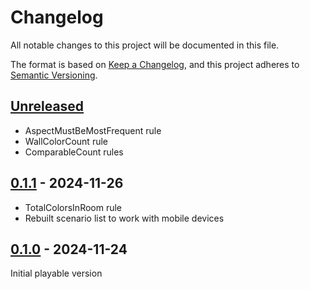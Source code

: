 # Changelog

All notable changes to this project will be documented in this file.

The format is based on [Keep a Changelog](https://keepachangelog.com/en/1.1.0/),
and this project adheres to [Semantic Versioning](https://semver.org/spec/v2.0.0.html).

## [Unreleased]

- AspectMustBeMostFrequent rule
- WallColorCount rule
- ComparableCount rules

## [0.1.1] - 2024-11-26

- TotalColorsInRoom rule
- Rebuilt scenario list to work with mobile devices

## [0.1.0] - 2024-11-24

Initial playable version

[unreleased]: https://github.com/rughat/decorum-generator/compare/v0.1.1...HEAD
[0.1.1]: https://github.com/rughat/decorum-generator/compare/v0.1.0...v0.1.1
[0.1.0]: https://github.com/rughat/decorum-generator/releases/tag/v0.1.0
